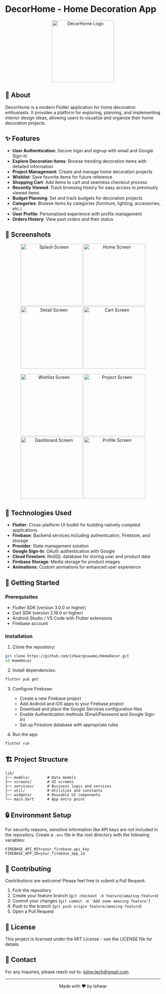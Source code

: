 # DecorHome - Home Decoration App

<p align="center">
  <img src="assets/icons/home_decor_icon.png" alt="DecorHome Logo" width="200"/>
</p>

## 📱 About
DecorHome is a modern Flutter application for home decoration enthusiasts. It provides a platform for exploring, planning, and implementing interior design ideas, allowing users to visualize and organize their home decoration projects.

## ✨ Features

- **User Authentication**: Secure login and signup with email and Google Sign-In
- **Explore Decoration Items**: Browse trending decoration items with detailed information
- **Project Management**: Create and manage home decoration projects
- **Wishlist**: Save favorite items for future reference
- **Shopping Cart**: Add items to cart and seamless checkout process
- **Recently Viewed**: Track browsing history for easy access to previously viewed items
- **Budget Planning**: Set and track budgets for decoration projects
- **Categories**: Browse items by categories (furniture, lighting, accessories, etc.)
- **User Profile**: Personalized experience with profile management
- **Orders History**: View past orders and their status

## 📸 Screenshots

<p align="center">
  <img src="screenshots/splash_screen.png" alt="Splash Screen" width="200"/>
  <img src="screenshots/home_screen.png" alt="Home Screen" width="200"/>
  <img src="screenshots/detail_screen.png" alt="Detail Screen" width="200"/>
  <img src="screenshots/cart_screen.png" alt="Cart Screen" width="200"/>
</p>

<p align="center">
  <img src="screenshots/wishlist_screen.png" alt="Wishlist Screen" width="200"/>
  <img src="screenshots/project_screen.png" alt="Project Screen" width="200"/>
  <img src="screenshots/dashboard_screen.png" alt="Dashboard Screen" width="200"/>
  <img src="screenshots/profile_screen.png" alt="Profile Screen" width="200"/>
</p>

## 🔧 Technologies Used

- **Flutter**: Cross-platform UI toolkit for building natively compiled applications
- **Firebase**: Backend services including authentication, Firestore, and storage
- **Provider**: State management solution
- **Google Sign-In**: OAuth authentication with Google
- **Cloud Firestore**: NoSQL database for storing user and product data
- **Firebase Storage**: Media storage for product images
- **Animations**: Custom animations for enhanced user experience

## 🚀 Getting Started

### Prerequisites

- Flutter SDK (version 3.0.0 or higher)
- Dart SDK (version 2.16.0 or higher)
- Android Studio / VS Code with Flutter extensions
- Firebase account

### Installation

1. Clone the repository:
```bash
git clone https://github.com/ishwargoswami/HomeDecor.git
cd HomeDecor
```

2. Install dependencies:
```bash
flutter pub get
```

3. Configure Firebase:
   - Create a new Firebase project
   - Add Android and iOS apps to your Firebase project
   - Download and place the Google Services configuration files
   - Enable Authentication methods (Email/Password and Google Sign-In)
   - Set up Firestore database with appropriate rules

4. Run the app:
```bash
flutter run
```

## 🏗️ Project Structure

```
lib/
├── models/        # Data models
├── screens/       # UI screens
├── services/      # Business logic and services
├── util/          # Utilities and constants
├── widgets/       # Reusable UI components
└── main.dart      # App entry point
```

## 🔒 Environment Setup

For security reasons, sensitive information like API keys are not included in the repository. Create a `.env` file in the root directory with the following variables:

```
FIREBASE_API_KEY=your_firebase_api_key
FIREBASE_APP_ID=your_firebase_app_id
```

## 🤝 Contributing

Contributions are welcome! Please feel free to submit a Pull Request.

1. Fork the repository
2. Create your feature branch (`git checkout -b feature/amazing-feature`)
3. Commit your changes (`git commit -m 'Add some amazing feature'`)
4. Push to the branch (`git push origin feature/amazing-feature`)
5. Open a Pull Request

## 📄 License

This project is licensed under the MIT License - see the LICENSE file for details.

## 📧 Contact

For any inquiries, please reach out to: iishw.tech@gmail.com

---

<p align="center">Made with ❤️ by Ishwar</p>
